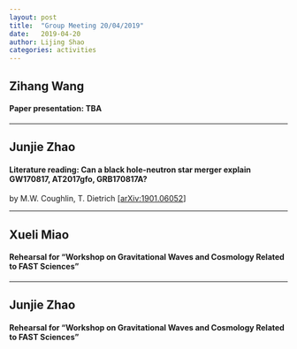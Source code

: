 ```yaml
---
layout: post
title:  "Group Meeting 20/04/2019"
date:   2019-04-20
author: Lijing Shao
categories: activities
---
```




## Zihang Wang

#### Paper presentation: TBA

---

## Junjie Zhao

#### Literature reading: Can a black hole-neutron star merger explain GW170817, AT2017gfo, GRB170817A?

by M.W. Coughlin, T. Dietrich [[arXiv:1901.06052](https://arxiv.org/abs/1901.06052)]

---

## Xueli Miao

#### Rehearsal for “Workshop on Gravitational Waves and Cosmology Related to FAST Sciences”

---

## Junjie Zhao

#### Rehearsal for “Workshop on Gravitational Waves and Cosmology Related to FAST Sciences”
